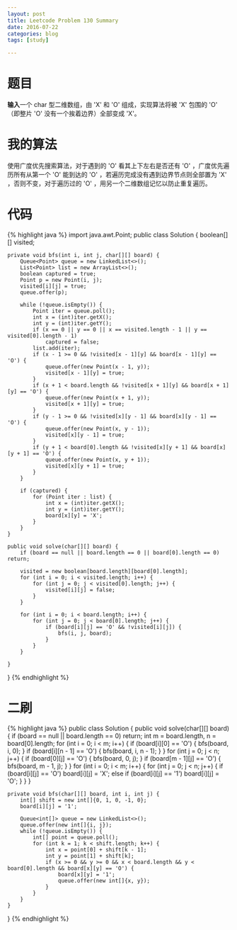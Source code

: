 ```yaml
---
layout: post
title: Leetcode Problem 130 Summary
date: 2016-07-22
categories: blog
tags: [study]

---
```


# 题目

**输入**一个 char 型二维数组，由 'X' 和 'O' 组成，实现算法将被 'X' 包围的 'O' （即整片 'O' 没有一个挨着边界）全部变成 'X'。

# 我的算法

使用广度优先搜索算法，对于遇到的 'O' 看其上下左右是否还有 'O' ，广度优先遍历所有从第一个 'O' 能到达的 'O' ，若遍历完成没有遇到边界节点则全部置为 'X' ，否则不变，对于遍历过的 'O' ，用另一个二维数组记忆以防止重复遍历。

# 代码

{% highlight java %}
import java.awt.Point;
public class Solution {
    boolean[][] visited;
    
    private void bfs(int i, int j, char[][] board) {
        Queue<Point> queue = new LinkedList<>();
        List<Point> list = new ArrayList<>();
        boolean captured = true;
        Point p = new Point(i, j);
        visited[i][j] = true;
        queue.offer(p);
        
        while (!queue.isEmpty()) {
            Point iter = queue.poll();
            int x = (int)iter.getX();
            int y = (int)iter.getY();
            if (x == 0 || y == 0 || x == visited.length - 1 || y == visited[0].length - 1)
                captured = false;
            list.add(iter);
            if (x - 1 >= 0 && !visited[x - 1][y] && board[x - 1][y] == 'O') {
                queue.offer(new Point(x - 1, y));
                visited[x - 1][y] = true;
            }
            if (x + 1 < board.length && !visited[x + 1][y] && board[x + 1][y] == 'O') {
                queue.offer(new Point(x + 1, y));
                visited[x + 1][y] = true;
            }
            if (y - 1 >= 0 && !visited[x][y - 1] && board[x][y - 1] == 'O') {
                queue.offer(new Point(x, y - 1));
                visited[x][y - 1] = true;
            }
            if (y + 1 < board[0].length && !visited[x][y + 1] && board[x][y + 1] == 'O') {
                queue.offer(new Point(x, y + 1));
                visited[x][y + 1] = true;
            }
        }
        
        if (captured) {
            for (Point iter : list) {
                int x = (int)iter.getX();
                int y = (int)iter.getY();
                board[x][y] = 'X';
            }
        }
    }
    
    public void solve(char[][] board) {
        if (board == null || board.length == 0 || board[0].length == 0) return;
        
        visited = new boolean[board.length][board[0].length];
        for (int i = 0; i < visited.length; i++) {
            for (int j = 0; j < visited[0].length; j++) {
                visited[i][j] = false;
            }
        }
        
        for (int i = 0; i < board.length; i++) {
            for (int j = 0; j < board[0].length; j++) {
                if (board[i][j] == 'O' && !visited[i][j]) {
                    bfs(i, j, board);
                }
            }
        }
                
    }
}
{% endhighlight %}

# 二刷

{% highlight java %}
public class Solution {
    public void solve(char[][] board) {
        if (board == null || board.length == 0) return;
        int m = board.length, n = board[0].length;
        for (int i = 0; i < m; i++) {
            if (board[i][0] == 'O') {
                bfs(board, i, 0);
            }
            if (board[i][n - 1] == 'O') {
                bfs(board, i, n - 1);
            }
        }
        for (int j = 0; j < n; j++) {
            if (board[0][j] == 'O') {
                bfs(board, 0, j);
            }
            if (board[m - 1][j] == 'O') {
                bfs(board, m - 1, j);
            }
        }
        for (int i = 0; i < m; i++) {
            for (int j = 0; j < n; j++) {
                if (board[i][j] == 'O') board[i][j] = 'X';
                else if (board[i][j] == '1') board[i][j] = 'O';
            }
        }
    }
    
    private void bfs(char[][] board, int i, int j) {
        int[] shift = new int[]{0, 1, 0, -1, 0};
        board[i][j] = '1';
        
        Queue<int[]> queue = new LinkedList<>();
        queue.offer(new int[]{i, j});
        while (!queue.isEmpty()) {
            int[] point = queue.poll();
            for (int k = 1; k < shift.length; k++) {
                int x = point[0] + shift[k - 1];
                int y = point[1] + shift[k];
                if (x >= 0 && y >= 0 && x < board.length && y < board[0].length && board[x][y] == 'O') {
                    board[x][y] = '1';
                    queue.offer(new int[]{x, y});
                }
            }
        }
    }
}
{% endhighlight %}